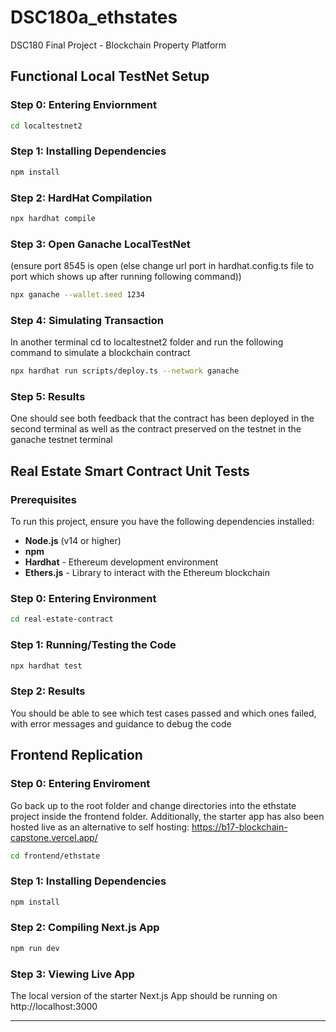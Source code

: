 # DSC180a_ethstates
DSC180 Final Project - Blockchain Property Platform

## Functional Local TestNet Setup

### Step 0: Entering Enviornment

```sh
cd localtestnet2
```

### Step 1: Installing Dependencies

```sh
npm install
```

### Step 2: HardHat Compilation

```sh
npx hardhat compile
```

### Step 3: Open Ganache LocalTestNet

(ensure port 8545 is open (else change url port in hardhat.config.ts file to port which shows up after running following command))

```sh
npx ganache --wallet.seed 1234
```

### Step 4: Simulating Transaction

In another terminal cd to localtestnet2 folder and run the following command to simulate a blockchain contract

```sh
npx hardhat run scripts/deploy.ts --network ganache
```

### Step 5: Results

One should see both feedback that the contract has been deployed in the second terminal as well as the contract preserved on the testnet in the ganache testnet terminal

## Real Estate Smart Contract Unit Tests

### Prerequisites

To run this project, ensure you have the following dependencies installed:

- **Node.js** (v14 or higher)
- **npm**
- **Hardhat** - Ethereum development environment
- **Ethers.js** - Library to interact with the Ethereum blockchain

### Step 0: Entering Environment

```sh
cd real-estate-contract
```

### Step 1: Running/Testing the Code
```sh
npx hardhat test
```

### Step 2: Results
You should be able to see which test cases passed and which ones failed, with error messages and guidance to debug the code

## Frontend Replication

### Step 0: Entering Enviroment

Go back up to the root folder and change directories into the ethstate project inside the frontend folder. Additionally, the starter app has also been hosted live as an alternative to self hosting: https://b17-blockchain-capstone.vercel.app/

```sh
cd frontend/ethstate
```
### Step 1: Installing Dependencies

```sh
npm install
```
### Step 2: Compiling Next.js App

```sh
npm run dev
```
### Step 3: Viewing Live App

The local version of the starter Next.js App should be running on http://localhost:3000
****
